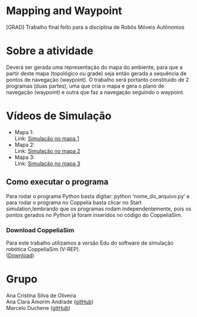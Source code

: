 # Mapping and Waypoint
[GRAD] Trabalho final feito para a disciplina de Robôs Móveis Autônomos

# Sobre a atividade
Deverá ser gerada uma representação do mapa do ambiente, para que a partir deste mapa (topológico ou grade) seja então gerada 
a sequência de pontos de navegação (waypoint). O trabalho será portanto constituído de 2 programas (duas partes), uma que
cria o mapa e gera o plano de navegação (waypoint) e outra que faz a navegação seguindo o waypoint.

# Vídeos de Simulação
* Mapa 1: <br>
 Link: <a href="https://youtu.be/4hm0Fa9bqGw">Simulação no mapa 1</a> <br>
* Mapa 2: <br>
 Link: <a href="https://youtu.be/kPrdZ18j5VA">Simulação no mapa 2</a> <br>
* Mapa 3: <br>
 Link: <a href="https://youtu.be/4hm0Fa9bqGw">Simulação no mapa 3</a>

## Como executar o programa
Para rodar o programa Python basta digitar: python ‘nome_do_arquivo.py’ e para rodar o programa no Coppelia basta clicar no Start simulation,lembrando que os programas rodam independentemente, pois os pontos gerados no Python já foram inseridos no código do CoppeliaSim.

### Download CoppeliaSim
Para este trabalho utilizamos a versão Edu do software de simulação robótica CoppeliaSim (V-REP). <br>
(<a href="https://coppeliarobotics.com/downloads">Download</a>)

# Grupo
Ana Cristina Silva de Oliveira <br>
Ana Clara Amorim Andrade (<a href="https://github.com/AnaClaraAmorim">gitHub</a>) <br>
Marcelo Duchene (<a href="https://github.com/wmarcelod">gitHub</a>)
